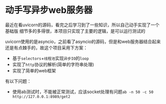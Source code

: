 # 动手写异步web服务器

最近在看uvicorn的源码，看完之后学习到了一些知识，所以自己动手实现了一个基础版
细节多的多得很，本项目只实现了主要的逻辑，是可以运行测试的

uvicorn使用的是asyncio，之前看了asyncio的源码，但是和web服务器结合起来还是有点棘手的，故这个项目采用下方案：

- 基于`selectors`+`线程池`实现`异步IO`的`loop`
- 实现了`http`协议的解析(简单的字符串处理)
- 实现了简单的web框架

有以下问题：

- 使用ab测试时，不能被正常测试，应该socket处理有问题`ab -n 50 -c 50 http://127.0.0.1:8989/get2`
